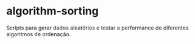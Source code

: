 # algorithm-sorting
Scripts para gerar dados aleatórios e testar a performance de diferentes algoritmos de ordenação.
